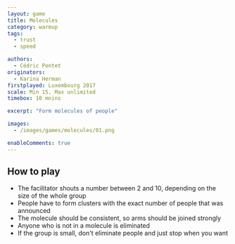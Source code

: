```yaml
---
layout: game
title: Molecules
category: warmup
tags:
  - trust
  - speed

authors: 
  - Cédric Pontet
originators: 
  - Karina Herman
firstplayed: Luxembourg 2017
scale: Min 15, Max unlimited
timebox: 10 mnins

excerpt: "Form molecules of people"

images:
  - /images/games/molecules/01.png

enableComments: true
---
```


## How to play

- The facilitator shouts a number between 2 and 10, depending on the size of the whole group
- People have to form clusters with the exact number of people that was announced
- The molecule should be consistent, so arms should be joined strongly
- Anyone who is not in a molecule is eliminated
- If the group is small, don't eliminate people and just stop when you want


